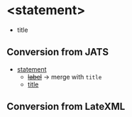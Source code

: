 # &lt;statement>
* title

## Conversion from JATS
* [statement](https://jats.nlm.nih.gov/archiving/tag-library/1.1d1/n-sdp0.html)
	* ~~[label](https://jats.nlm.nih.gov/archiving/tag-library/1.1d1/n-sqf0.html)~~ → merge with `title`
	* [title](https://jats.nlm.nih.gov/archiving/tag-library/1.1d1/n-7fz0.html)

## Conversion from LateXML
